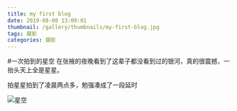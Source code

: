 ```yaml
---
title: my first blog
date: 2019-08-08 13:09:01
thumbnail: /gallery/thumbnails/my-first-blog.jpg
tags: 摄影
categories: 摄影
---
```

#一次拍到的星空
  在张掖的夜晚看到了这辈子都没看到过的银河，真的很震撼，一抬头天上全是星星。

  拍星星拍到了凌晨两点多，勉强凑成了一段延时

<!-- more -->

  ![星空](/gallery/xingkong.jpg "星空")

